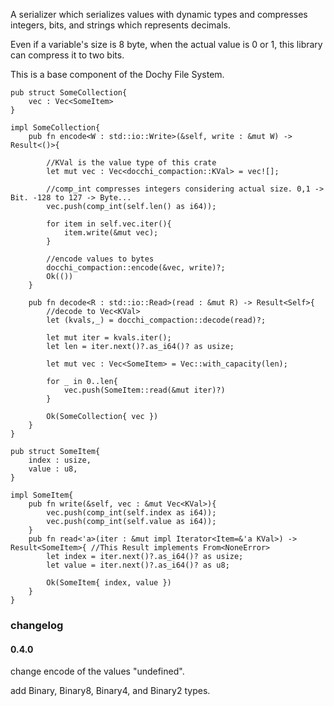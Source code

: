A serializer which serializes values with dynamic types and compresses integers, bits, 
and strings which represents decimals. 

Even if a variable's size is 8 byte, when the actual value is 0 or 1, 
this library can compress it to two bits.

This is a base component of the Dochy File System.

```
pub struct SomeCollection{
    vec : Vec<SomeItem>
}

impl SomeCollection{
    pub fn encode<W : std::io::Write>(&self, write : &mut W) -> Result<()>{
    
        //KVal is the value type of this crate
        let mut vec : Vec<docchi_compaction::KVal> = vec![];

        //comp_int compresses integers considering actual size. 0,1 -> Bit. -128 to 127 -> Byte...
        vec.push(comp_int(self.len() as i64));  
        
        for item in self.vec.iter(){
            item.write(&mut vec);
        }

        //encode values to bytes
        docchi_compaction::encode(&vec, write)?;
        Ok(())
    }
    
    pub fn decode<R : std::io::Read>(read : &mut R) -> Result<Self>{
        //decode to Vec<KVal>
        let (kvals,_) = docchi_compaction::decode(read)?;
        
        let mut iter = kvals.iter();
        let len = iter.next()?.as_i64()? as usize;
        
        let mut vec : Vec<SomeItem> = Vec::with_capacity(len);

        for _ in 0..len{
            vec.push(SomeItem::read(&mut iter)?)
        }

        Ok(SomeCollection{ vec })
    }
}

pub struct SomeItem{
    index : usize,
    value : u8,
}

impl SomeItem{
    pub fn write(&self, vec : &mut Vec<KVal>){
        vec.push(comp_int(self.index as i64));  
        vec.push(comp_int(self.value as i64));
    }
    pub fn read<'a>(iter : &mut impl Iterator<Item=&'a KVal>) -> Result<SomeItem>{ //This Result implements From<NoneError>
        let index = iter.next()?.as_i64()? as usize; 
        let value = iter.next()?.as_i64()? as u8;

        Ok(SomeItem{ index, value })
    }
}
```

### changelog
#### 0.4.0 

change encode of the values "undefined".

add Binary, Binary8, Binary4, and Binary2 types.